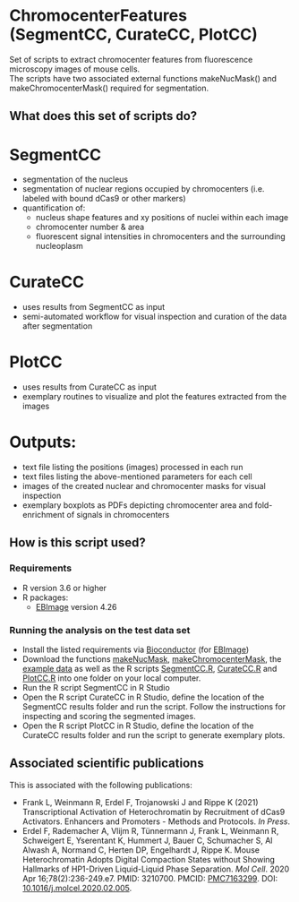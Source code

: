 # ChromocenterFeatures (SegmentCC, CurateCC, PlotCC)
Set of scripts to extract chromocenter features from fluorescence microscopy images of mouse cells.<br/>
The scripts have two associated external functions makeNucMask() and makeChromocenterMask() required for segmentation.<br/>

## What does this set of scripts do?
# SegmentCC
* segmentation of the nucleus
* segmentation of nuclear regions occupied by chromocenters (i.e. labeled with bound dCas9 or other markers)
* quantification of:
  * nucleus shape features and xy positions of nuclei within each image
  * chromocenter number & area
  * fluorescent signal intensities in chromocenters and the surrounding nucleoplasm
# CurateCC
* uses results from SegmentCC as input
* semi-automated workflow for visual inspection and curation of the data after segmentation
# PlotCC
* uses results from CurateCC as input
* exemplary routines to visualize and plot the features extracted from the images
# Outputs:
  * text file listing the positions (images) processed in each run 
  * text files listing the above-mentioned parameters for each cell
  * images of the created nuclear and chromocenter masks for visual inspection
  * exemplary boxplots as PDFs depicting chromocenter area and fold-enrichment of signals in chromocenters

## How is this script used?

### Requirements
* R version 3.6 or higher
* R packages:
  * [EBImage](https://bioconductor.org/packages/release/bioc/html/EBImage.html) version 4.26

### Running the analysis on the test data set
* Install the listed requirements via [Bioconductor](https://bioconductor.org/) (for [EBImage](https://bioconductor.org/packages/release/bioc/html/EBImage.html))
* Download the functions [makeNucMask](https://github.com/RippeLab/ChromocenterFeatures/blob/main/makeNucMask.R), [makeChromocenterMask](https://github.com/RippeLab/ChromocenterFeatures/blob/main/makeChromocenterMask.R), the [example data](https://github.com/RippeLab/ChromocenterFeatures/blob/main/sample_data.zip) as well as the R scripts [SegmentCC.R](https://github.com/RippeLab/ChromocenterFeatures/blob/main/segmentCC.R), [CurateCC.R](https://github.com/RippeLab/ChromocenterFeatures/blob/main/curateCC.R) and [PlotCC.R](https://github.com/RippeLab/ChromocenterFeatures/blob/main/plotCC.R) into one folder on your local computer.
* Run the R script SegmentCC in R Studio 
* Open the R script CurateCC in R Studio, define the location of the SegmentCC results folder and run the script. Follow the instructions for inspecting and scoring the segmented images.
* Open the R script PlotCC in R Studio, define the location of the CurateCC results folder and run the script to generate exemplary plots. 

## Associated scientific publications
This is associated with the following publications:
* Frank L, Weinmann R, Erdel F, Trojanowski J and Rippe K (2021) Transcriptional Activation of Heterochromatin by Recruitment of dCas9 Activators. Enhancers and Promoters - Methods and Protocols. *In Press*.
* Erdel F, Rademacher A, Vlijm R, Tünnermann J, Frank L, Weinmann R, Schweigert E, Yserentant K, Hummert J, Bauer C, Schumacher S, Al Alwash A, Normand C, Herten DP, Engelhardt J, Rippe K. Mouse Heterochromatin Adopts Digital Compaction States without Showing Hallmarks of HP1-Driven Liquid-Liquid Phase Separation. *Mol Cell*. 2020 Apr 16;78(2):236-249.e7. PMID: 3210700. PMCID: [PMC7163299](http://www.ncbi.nlm.nih.gov/pmc/articles/pmc7163299/). DOI: [10.1016/j.molcel.2020.02.005](https://doi.org/10.1016/j.molcel.2020.02.005).
